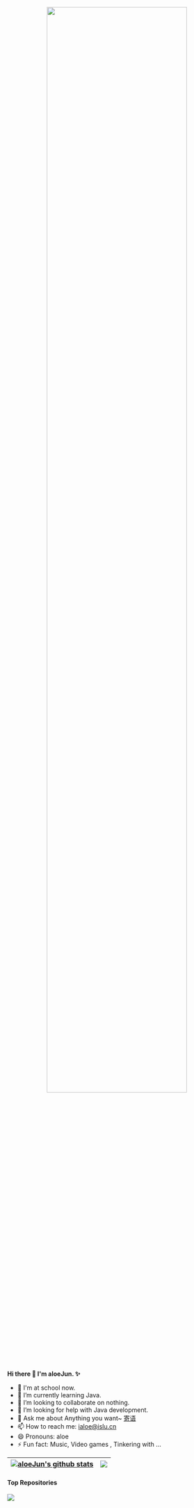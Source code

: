 <p align="center"><a href="https://aloeJun.github.io"><img width="80%" src="https://cdn.jsdelivr.net/gh/aloeJun/aloeJun@master/assets/header.png" /></a></p>

**Hi there 👋 I'm aloeJun. ✨**

- 🔭 I'm at school now.
- 🌱 I’m currently learning Java.
- 👯 I’m looking to collaborate on nothing.
- 🤔 I’m looking for help with Java development.
- 💬 Ask me about Anything you want~ <a href="https://www.islu.cn/contact">寄语</a>
- 📫 How to reach me: <a href="mailto:ialoe@islu.cn">ialoe@islu.cn</a>
- 😄 Pronouns: aloe
- ⚡ Fun fact:  Music, Video games , Tinkering with ...


| <a href="https://github.com/ialoe/hexo-themes-matery-pro"><img align="center" src="https://github-readme-stats.vercel.app/api?username=ialoe&show_icons=true&include_all_commits=true&theme=buefy&hide_border=true" alt="aloeJun's github stats" /></a> | <a href="https://github.com/anuraghazra/github-readme-stats"><img align="center" src="https://github-readme-stats.vercel.app/api/top-langs/?username=aloeJun&layout=compact&theme=buefy&hide_border=true" /></a> |
| ------------------------------------------------------------ | ------------------------------------------------------------ |

#### Top Repositories

<a href="https://github.com/aloeJun/hexo-themes-matery-pro">
  <img align="center" src="https://github-readme-stats.vercel.app/api/pin/?username=aloeJun&repo=hexo-themes-matery-pro&theme=buefy" />
</a>
